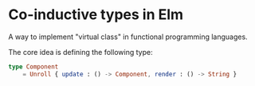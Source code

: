 # Co-inductive types in Elm

A way to implement "virtual class" in functional programming languages.

The core idea is defining the following type:

```elm
type Component
    = Unroll { update : () -> Component, render : () -> String }
```
